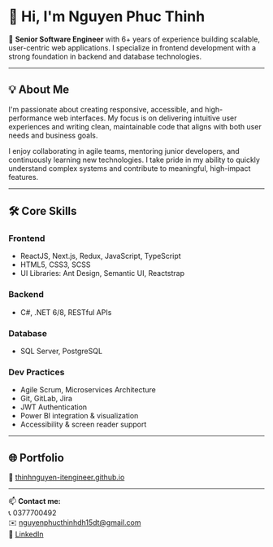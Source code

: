 # 👋 Hi, I'm Nguyen Phuc Thinh

🎯 **Senior Software Engineer** with 6+ years of experience building scalable, user-centric web applications. I specialize in frontend development with a strong foundation in backend and database technologies.

---

## 💡 About Me

I'm passionate about creating responsive, accessible, and high-performance web interfaces. My focus is on delivering intuitive user experiences and writing clean, maintainable code that aligns with both user needs and business goals.

I enjoy collaborating in agile teams, mentoring junior developers, and continuously learning new technologies. I take pride in my ability to quickly understand complex systems and contribute to meaningful, high-impact features.

---

## 🛠️ Core Skills

### **Frontend**
- ReactJS, Next.js, Redux, JavaScript, TypeScript
- HTML5, CSS3, SCSS
- UI Libraries: Ant Design, Semantic UI, Reactstrap

### **Backend**
- C#, .NET 6/8, RESTful APIs

### **Database**
- SQL Server, PostgreSQL

### **Dev Practices**
- Agile Scrum, Microservices Architecture
- Git, GitLab, Jira
- JWT Authentication
- Power BI integration & visualization
- Accessibility & screen reader support

---

## 🌐 Portfolio

🔗 [thinhnguyen-itengineer.github.io](https://thinhnguyen-itengineer.github.io)

---

📫 **Contact me:**  
📞 0377700492  
✉️ nguyenphucthinhdh15dt@gmail.com  
🔗 [LinkedIn](https://www.linkedin.com/in/thinh-nguyen-it/)
